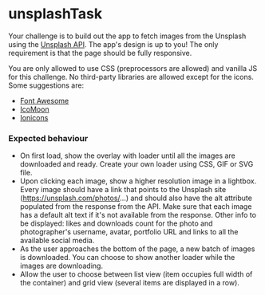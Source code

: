# unsplashTask

Your challenge is to build out the app to fetch images from the Unsplash using the [Unsplash API](https://unsplash.com/documentation). The app's design is up to you! The only requirement is that the page should be fully responsive.

You are only allowed to use CSS (preprocessors are allowed) and vanilla JS for this challenge. No third-party libraries are allowed except for the icons. Some suggestions are:
- [Font Awesome](https://fontawesome.com)
- [IcoMoon](https://icomoon.io)
- [Ionicons](https://ionicons.com)


### Expected behaviour

- On first load, show the overlay with loader until all the images are downloaded and ready. Create your own loader using  CSS, GIF or SVG file.
- Upon clicking each image, show a higher resolution image in a lightbox. Every image should have a link that points to the Unsplash site (https://unsplash.com/photos/...) and should also have the alt attribute populated from the response from the API. Make sure that each image has a default alt text if it's not available from the response. Other info to be displayed: likes and downloads count for the photo and photographer's username, avatar, portfolio URL and links to all the available social media.
- As the user approaches the bottom of the page, a new batch of images is downloaded. You can choose to show another loader while the images are downloading. 
- Allow the user to choose between list view (item occupies full width of the container) and grid view (several items are displayed in a row).
